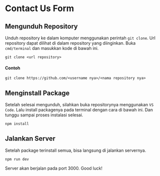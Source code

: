 # Contact Us Form

## Mengunduh Repository

Unduh repository ke dalam komputer menggunakan perintah `git clone`. Url
repository dapat dilihat di dalam repository yang diinginkan.
Buka `cmd/terminal` dan masukkan kode di bawah ini.

```
git clone <url repository>
```

#### Contoh

```
git clone https://github.com/<username nya>/<nama repository nya>
```

## Menginstall Package

Setelah selesai mengunduh, silahkan buka repositorynya menggunakan `VS Code`. Lalu install packagenya pada terminal dengan cara di bawah ini.
Dan tunggu sampai proses instalasi selesai.

```
npm install
```

## Jalankan Server

Setelah package terinstall semua, bisa langsung di jalankan servernya.

```
npm run dev
```

Server akan berjalan pada port 3000. 
Good luck!
